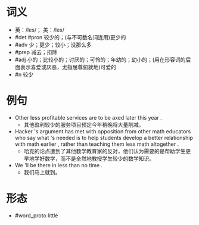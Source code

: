# 词义
- 英：/les/； 美：/les/
- #det #pron 较少的；(与不可数名词连用)更少的
- #adv 少；更少；较小；没那么多
- #prep 减去；扣除
- #adj 小的；比较小的；讨厌的；可怜的；年幼的；幼小的；(用在形容词的后面表示喜爱或厌恶，尤指屈尊俯就地)可爱的
- #n 较少
# 例句
- Other less profitable services are to be axed later this year .
	- 其他盈利较少的服务项目预定今年稍晚将大量削减。
- Hacker 's argument has met with opposition from other math educators who say what 's needed is to help students develop a better relationship with math earlier , rather than teaching them less math altogether .
	- 哈克的论点遭到了其他数学教育家的反对，他们认为需要的是帮助学生更早地学好数学，而不是全然地教授学生较少的数学知识。
- We 'll be there in less than no time .
	- 我们马上就到。
# 形态
- #word_proto little
